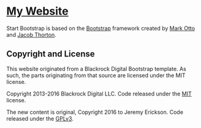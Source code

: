 # [My Website](https://jeremy-erickson.com/)

Start Bootstrap is based on the [Bootstrap](http://getbootstrap.com/) framework created by [Mark Otto](https://twitter.com/mdo) and [Jacob Thorton](https://twitter.com/fat).

## Copyright and License

This website originated from a Blackrock Digital Bootstrap template. As such, the parts originating from that source are licensed under the MIT license.

Copyright 2013-2016 Blackrock Digital LLC. Code released under the [MIT](https://github.com/BlackrockDigital/startbootstrap-simple-sidebar/blob/gh-pages/LICENSE) license.

The new content is original, Copyright 2016 to Jeremy Erickson. Code released under the [GPLv3](http://www.gnu.org/licenses/gpl-3.0.txt).
